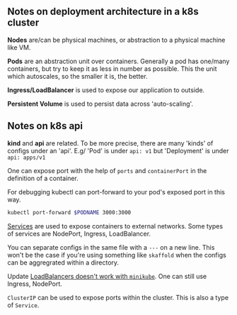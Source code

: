 ## Notes on deployment architecture in a k8s cluster

**Nodes** are/can be physical machines, or abstraction to a physical machine like VM.

**Pods** are an abstraction unit over containers. Generally a pod has one/many containers, but try to keep it as less in number as possible. This the unit which autoscales, so the smaller it is, the better.

**Ingress/LoadBalancer** is used to expose our application to outside.

**Persistent Volume** is used to persist data across 'auto-scaling'.

## Notes on k8s api

**kind** and **api** are related. To be more precise, there are many 'kinds' of configs under an 'api'.
E.g/ 'Pod' is under `api: v1` but 'Deployment' is under `api: apps/v1`

One can expose port with the help of `ports` and `containerPort` in the definition of a container.

For debugging kubectl can port-forward to your pod's exposed port in this way.

```sh
kubectl port-forward $PODNAME 3000:3000
```

[Services](https://medium.com/google-cloud/kubernetes-nodeport-vs-loadbalancer-vs-ingress-when-should-i-use-what-922f010849e0) are used to expose containers to external networks. Some types of services are NodePort, Ingress, LoadBalancer.

You can separate configs in the same file with a `---` on a new line. This won't be the case if you're using something like `skaffold` when the configs can be aggregrated within a directory.

Update [LoadBalancers doesn't work with `minikube`](https://stackoverflow.com/questions/44110876/kubernetes-service-external-ip-pending). One can still use Ingress, NodePort.

`ClusterIP` can be used to expose ports within the cluster. This is also a type of `Service`.